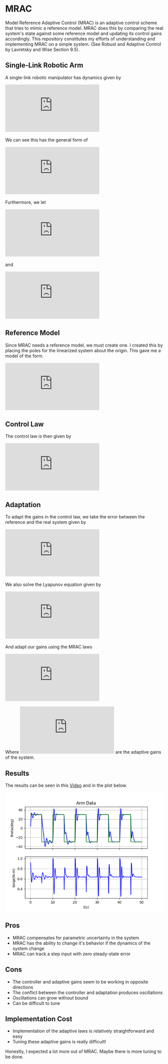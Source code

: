 # MRAC
Model Reference Adaptive Control (MRAC) is an adaptive control scheme that tries to mimic a reference model. MRAC does this by comparing the real system's state against some reference model and updating its control gains accordingly. This repository constitutes my efforts of understanding and implementing MRAC on a simple system. (See Robust and Adaptive Control by Lavretsky and Wise Section 9.5).

## Single-Link Robotic Arm
A single-link robotic manipulator has dynamics given by

![alt text](https://latex.codecogs.com/gif.latex?%5Cfrac%7Bd%7D%7Bdt%7D%20%5Cbegin%7Bbmatrix%7D%20%5Ctheta%20%5C%5C%20%5Cdot%7B%5Ctheta%7D%20%5Cend%7Bbmatrix%7D%20%3D%20%5Cbegin%7Bbmatrix%7D%200%20%26%201%20%5C%5C%200%20%26%20-%5Cfrac%7B3b%7D%7Bml%5E2%7D%20%5Cend%7Bbmatrix%7D%20%5Cbegin%7Bbmatrix%7D%20%5Ctheta%20%5C%5C%20%5Cdot%7B%5Ctheta%7D%20%5Cend%7Bbmatrix%7D%20&plus;%20%5Cbegin%7Bbmatrix%7D%200%20%5C%5C%20%5Cfrac%7B3%7D%7Bml%5E2%7D%20%5Cend%7Bbmatrix%7D%20%5Cleft%28%5Ctau%20-%20mgl%5Cfrac%7B%5Ccos%7B%5Ctheta%7D%7D%7B2%7D%5Cright%29 "Single-Link Arm Dynamics")

We can see this has the general form of

![alt text](https://latex.codecogs.com/gif.latex?%5Cdot%7Bx%7D%20%3D%20Ax%20&plus;%20B%5CLambda%28u%20&plus;%20f%28x%29%29 "MRAC general form")

Furthermore, we let 

![alt text](https://latex.codecogs.com/gif.latex?f%28x%29%20%3D%20%5Cbm%7B%5CTheta%7D%5ET%5Cbm%7B%5CPhi%7D%28x%29 "Nonlinear regressor")

and 

![alt text](https://latex.codecogs.com/gif.latex?%5Cbm%7B%5CPhi%7D%28x%29%20%3D%20%5Ccos%28%5Ctheta%29 "")

## Reference Model

Since MRAC needs a reference model, we must create one. I created this by placing the poles for the linearized system about the origin. This gave me a model of the form.

![alt text](https://latex.codecogs.com/gif.latex?%5Cdot%7Bx%7D_%7Bref%7D%20%3D%20A_%7Bref%7Dx_%7Bref%7D%20&plus;%20B_%7Bref%7Dr%28t%29 "Reference Model")

## Control Law

The control law is then given by 

![alt text](https://latex.codecogs.com/gif.latex?%5Ctau%20%3D%20K_x%5ETx%20&plus;%20K_r%5ETr%20-%20%5Cbm%7B%5CTheta%7D%5ET%5Cbm%7B%5CPhi%7D%28x%29 "Control Law")

## Adaptation
To adapt the gains in the control law, we take the error between the reference and the real system given by

![alt text](https://latex.codecogs.com/gif.latex?e%20%3D%20x%20-%20x_%7Bref%7D "Error")

We also solve the Lyapunov equation given by

![alt text](https://latex.codecogs.com/gif.latex?PA_%7Bref%7D%20&plus;%20A_%7Bref%7D%5ETP%20%3D%20-Q "Algebraic Lyapunov Equation")

And adapt our gains using the MRAC laws

![alt text](https://latex.codecogs.com/gif.latex?%5Cbegin%7Baligned%7D%20K_x%20%26%3D%20-%5CGamma_x%20xe%5ET%20PB%20%5C%5C%20K_r%20%26%3D%20-%5CGamma_r%20r%28t%29e%5ET%20PB%20%5C%5C%20%5Cbm%7B%5CTheta%7D%20%26%3D%20-%5CGamma_%7B%5Ctheta%7D%20%5Cbm%7B%5CPhi%7D%28x%29e%5ET%20PB%20%5Cend%7Baligned%7D "MRAC Laws")

Where ![alt text](https://latex.codecogs.com/gif.latex?%5CGamma_x%2C%5C%20%5CGamma_r%2C%5C%20%5CGamma_%7B%5Ctheta%7D "Adaptive Gains") are the adaptive gains of the system.

## Results

The results can be seen in this [Video](https://www.youtube.com/watch?v=yhvNe5n2xSQ&t=2s) and in the plot below.

![alt text](https://raw.githubusercontent.com/DevonMorris/ArmMRAC/master/MRAC.png "Tracking with MRAC")

## Pros
- MRAC compensates for parametric uncertainty in the system
- MRAC has the ability to change it's behavior if the dynamics of the system change
- MRAC can track a step input with zero steady-state error

## Cons
- The controller and adaptive gains seem to be working in opposite directions
- The conflict between the controller and adaptation produces oscillations
- Oscillations can grow without bound
- Can be difficult to tune

## Implementation Cost
- Implementation of the adaptive laws is relatively straightforward and easy
- Tuning these adaptive gains is really difficult!

Honestly, I expected a lot more out of MRAC. Maybe there is more tuning to be done.
